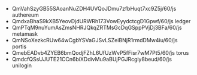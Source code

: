* QmVahSzyGB55SAoanNuZDH4UVQoJDmu7zfbHuqt7xc9Z5j/60/js authereum
* QmdxaBhaS9kXB5YeovDjdURWRh173VowEyydctcgD1Gpwf/60/js ledger
* QmPTqM9nuYumAsZmsNHRJQkqZRTMsGcDqGSppPVjDj3BFa/60/js metamask
* QmNSoXezkcRUw64wCgbYSVaGJSvLSZeiBNjR1rmdDMw4iu/60/js portis
* QmebEADvb4ZYEB6bmQodjFZhL6UfUzWvP5fFisr7wM7Pt5/60/js torus
* QmdcfQSsUJUTE21CCn6biXDdivMu9aBUjPGJRcgiy8beud/60/js unilogin
